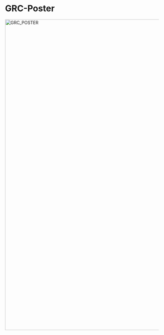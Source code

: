 # GRC-Poster

<img width="1021" alt="GRC_POSTER" src="[[https://github.com/Sumanshekhar17/GRC-Poster/blob/main/GRC_POSTER.png]]">
